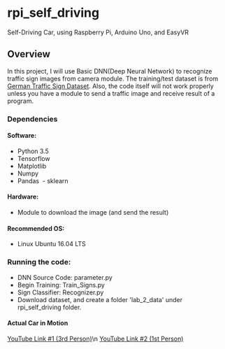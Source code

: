 # rpi_self_driving
Self-Driving Car, using Raspberry Pi, Arduino Uno, and EasyVR

## Overview
In this project, I will use Basic DNN(Deep Neural Network) to recognize traffic sign images from camera module. The training/test dataset is from [German Traffic Sign Dataset](http://benchmark.ini.rub.de/?section=gtsrb&subsection=dataset). Also, the code itself will not work properly unless you have a module to send a traffic image and receive result of a program. 

### Dependencies
#### Software:
  - Python 3.5
  - Tensorflow
  - Matplotlib
  - Numpy
  - Pandas
  - sklearn
#### Hardware:
  - Module to download the image (and send the result)

#### Recommended OS: 
  - Linux Ubuntu 16.04 LTS

### Running the code:
  - DNN Source Code: parameter.py
  - Begin Training: Train_Signs.py
  - Sign Classifier: Recognizer.py
  - Download dataset, and create a folder 'lab_2_data' under rpi_self_driving folder.
  
#### Actual Car in Motion
[YouTube Link #1 (3rd Person)](https://youtu.be/qZQRHKTS4-Y)\n
[YouTube Link #2 (1st Person)](https://youtu.be/GzHr-AEEOj4)
